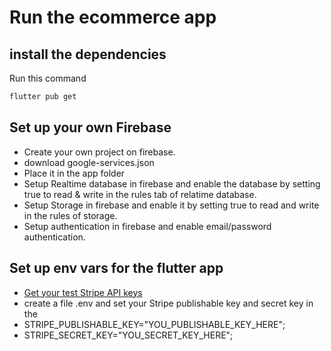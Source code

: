 # Run the ecommerce app

## install the dependencies

Run this command 
```bash
flutter pub get
```

## Set up your own Firebase

- Create your own project on firebase.
- download google-services.json
- Place it in the app folder
- Setup Realtime database in firebase and enable the database by setting true to read & write in the rules tab of relatime database.
- Setup Storage in firebase and enable it by setting true to read and write in the rules of storage.
- Setup authentication in firebase and enable email/password authentication.


## Set up env vars for the flutter app

- [Get your test Stripe API keys](https://stripe.com/docs/keys)
- create a file .env and set your Stripe publishable key and secret key in the
- STRIPE_PUBLISHABLE_KEY="YOU_PUBLISHABLE_KEY_HERE";
- STRIPE_SECRET_KEY="YOU_SECRET_KEY_HERE";
